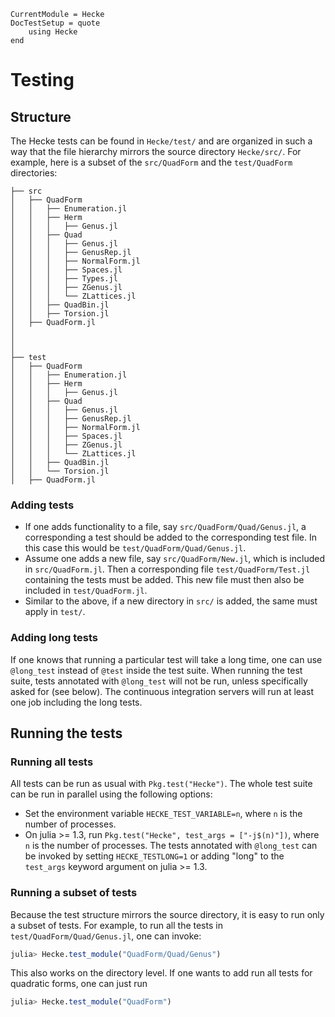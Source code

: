 ```@meta
CurrentModule = Hecke
DocTestSetup = quote
    using Hecke
end
```
# Testing

## Structure

The Hecke tests can be found in `Hecke/test/` and are organized in such a way that the file hierarchy mirrors the source directory
`Hecke/src/`. For example, here is a subset of the `src/QuadForm` and the `test/QuadForm` directories:

```
├── src
│   ├── QuadForm
│   │   ├── Enumeration.jl
│   │   ├── Herm
│   │   │   ├── Genus.jl
│   │   ├── Quad
│   │   │   ├── Genus.jl
│   │   │   ├── GenusRep.jl
│   │   │   ├── NormalForm.jl
│   │   │   ├── Spaces.jl
│   │   │   ├── Types.jl
│   │   │   ├── ZGenus.jl
│   │   │   └── ZLattices.jl
│   │   ├── QuadBin.jl
│   │   ├── Torsion.jl
│   ├── QuadForm.jl
│
│
│
├── test
│   ├── QuadForm
│   │   ├── Enumeration.jl
│   │   ├── Herm
│   │   │   ├── Genus.jl
│   │   ├── Quad
│   │   │   ├── Genus.jl
│   │   │   ├── GenusRep.jl
│   │   │   ├── NormalForm.jl
│   │   │   ├── Spaces.jl
│   │   │   ├── ZGenus.jl
│   │   │   └── ZLattices.jl
│   │   ├── QuadBin.jl
│   │   └── Torsion.jl
│   ├── QuadForm.jl
```

### Adding tests

- If one adds functionality to a file, say `src/QuadForm/Quad/Genus.jl`, a
  corresponding a test should be added to the corresponding test file. In this
  case this would be `test/QuadForm/Quad/Genus.jl`.
- Assume one adds a new file, say `src/QuadForm/New.jl`, which is included in
  `src/QuadForm.jl`. Then a corresponding file `test/QuadForm/Test.jl`
  containing the tests must be added. This new file must then also be included
  in `test/QuadForm.jl`.
- Similar to the above, if a new directory in `src/` is added, the same must apply
  in `test/`.

### Adding long tests

If one knows that running a particular test will take a long time, one can use
`@long_test` instead of `@test` inside the test suite. When running the test
suite, tests annotated with `@long_test` will not be run, unless specifically
asked for (see below). The continuous integration servers will run at least one
job including the long tests.

## Running the tests

### Running all tests

All tests can be run as usual with `Pkg.test("Hecke")`. The whole test suite can be run in parallel using the following options:
- Set the environment variable `HECKE_TEST_VARIABLE=n`, where `n` is the number of processes.
- On julia >= 1.3, run `Pkg.test("Hecke", test_args = ["-j$(n)"])`, where `n` is the number of processes.
The tests annotated with `@long_test` can be invoked by setting `HECKE_TESTLONG=1` or adding "long" to the `test_args` keyword argument on julia >= 1.3.

### Running a subset of tests

Because the test structure mirrors the source directory, it is easy to run only a subset of tests. For example, to run all the tests in `test/QuadForm/Quad/Genus.jl`, one can invoke:

```julia
julia> Hecke.test_module("QuadForm/Quad/Genus")
```

This also works on the directory level. If one wants to add run all tests for quadratic forms, one can just run

```julia
julia> Hecke.test_module("QuadForm")
```
